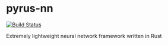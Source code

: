 # pyrus-nn

[![Build Status](https://travis-ci.com/milesgranger/pyrus-nn.svg?token=9cHSKigsoXktTGTEJsVA&branch=master)](https://travis-ci.com/milesgranger/pyrus-nn)


Extremely lightweight neural network framework written in Rust
